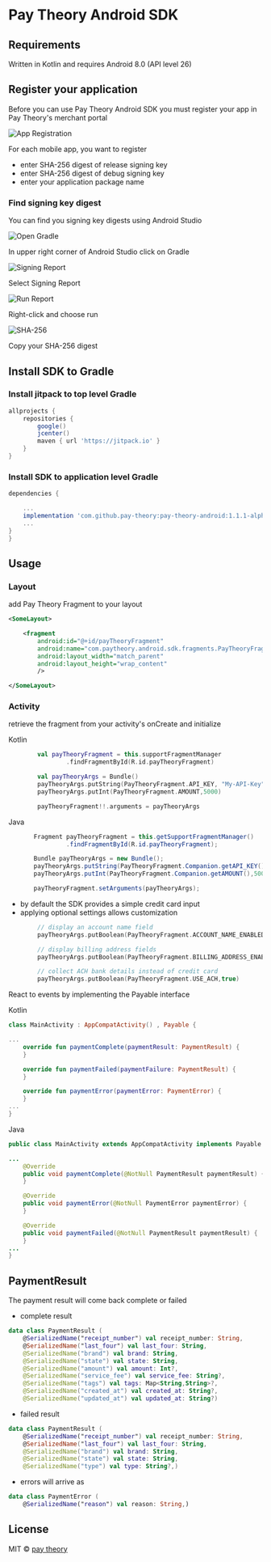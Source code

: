 # Pay Theory Android SDK

## Requirements

Written in Kotlin and requires Android 8.0 (API level 26)

## Register your application

Before you can use Pay Theory Android SDK you must register your app in Pay Theory's merchant portal

![App Registration](http://books-ui-assets.s3-website-us-east-1.amazonaws.com/android/android-registration.png)

For each mobile app, you want to register 
*   enter SHA-256 digest of release signing key
*   enter SHA-256 digest of debug signing key
*   enter your application package name

### Find signing key digest

You can find you signing key digests using Android Studio

![Open Gradle](http://books-ui-assets.s3-website-us-east-1.amazonaws.com/android/open-gradle)

In upper right corner of Android Studio click on Gradle

![Signing Report](http://books-ui-assets.s3-website-us-east-1.amazonaws.com/android/signing-report)

Select Signing Report

![Run Report](http://books-ui-assets.s3-website-us-east-1.amazonaws.com/android/run-report)

Right-click and choose run

![SHA-256](http://books-ui-assets.s3-website-us-east-1.amazonaws.com/android/sha-256)

Copy your SHA-256 digest

## Install SDK to Gradle

### Install jitpack to top level Gradle

```gradle
allprojects {
    repositories {
        google()
        jcenter()
        maven { url 'https://jitpack.io' }
    }
}
```

### Install SDK to application level Gradle

```gradle
dependencies {

    ...
    implementation 'com.github.pay-theory:pay-theory-android:1.1.1-alpha'
    ...
}
}
```

## Usage

### Layout

add Pay Theory Fragment to your layout

```xml
<SomeLayout>

    <fragment
        android:id="@+id/payTheoryFragment"
        android:name="com.paytheory.android.sdk.fragments.PayTheoryFragment"
        android:layout_width="match_parent"
        android:layout_height="wrap_content"
        />

</SomeLayout>
```

### Activity

retrieve the fragment from your activity's onCreate and initialize

Kotlin
```Kotlin
        val payTheoryFragment = this.supportFragmentManager
                .findFragmentById(R.id.payTheoryFragment)

        val payTheoryArgs = Bundle()
        payTheoryArgs.putString(PayTheoryFragment.API_KEY, "My-API-Key")
        payTheoryArgs.putInt(PayTheoryFragment.AMOUNT,5000)

        payTheoryFragment!!.arguments = payTheoryArgs
```

Java
```Java
       Fragment payTheoryFragment = this.getSupportFragmentManager()
                .findFragmentById(R.id.payTheoryFragment);

       Bundle payTheoryArgs = new Bundle();
       payTheoryArgs.putString(PayTheoryFragment.Companion.getAPI_KEY(), "My-API-Key");
       payTheoryArgs.putInt(PayTheoryFragment.Companion.getAMOUNT(),5000);

       payTheoryFragment.setArguments(payTheoryArgs);
```

*   by default the SDK provides a simple credit card input
*   applying optional settings allows customization

```Kotlin
        // display an account name field
        payTheoryArgs.putBoolean(PayTheoryFragment.ACCOUNT_NAME_ENABLED,true)

        // display billing address fields
        payTheoryArgs.putBoolean(PayTheoryFragment.BILLING_ADDRESS_ENABLED,true)

        // collect ACH bank details instead of credit card
        payTheoryArgs.putBoolean(PayTheoryFragment.USE_ACH,true)
```

React to events by implementing the Payable interface

Kotlin
```Kotlin
class MainActivity : AppCompatActivity() , Payable {

...
    override fun paymentComplete(paymentResult: PaymentResult) {
    }

    override fun paymentFailed(paymentFailure: PaymentResult) {
    }

    override fun paymentError(paymentError: PaymentError) {
    }
...
}
```

Java
```Java
public class MainActivity extends AppCompatActivity implements Payable {

...
    @Override
    public void paymentComplete(@NotNull PaymentResult paymentResult) {
    }

    @Override
    public void paymentError(@NotNull PaymentError paymentError) {
    }

    @Override
    public void paymentFailed(@NotNull PaymentResult paymentResult) {
    }
...
}
```

## PaymentResult

The payment result will come back complete or failed

*   complete result
 
```Kotlin
data class PaymentResult (
    @SerializedName("receipt_number") val receipt_number: String,
    @SerializedName("last_four") val last_four: String,
    @SerializedName("brand") val brand: String,
    @SerializedName("state") val state: String,
    @SerializedName("amount") val amount: Int?,
    @SerializedName("service_fee") val service_fee: String?,
    @SerializedName("tags") val tags: Map<String,String>?,
    @SerializedName("created_at") val created_at: String?,
    @SerializedName("updated_at") val updated_at: String?)
```
*   failed result

```Kotlin
data class PaymentResult (
    @SerializedName("receipt_number") val receipt_number: String,
    @SerializedName("last_four") val last_four: String,
    @SerializedName("brand") val brand: String,
    @SerializedName("state") val state: String,
    @SerializedName("type") val type: String?,)
```

*   errors will arrive as

```Kotlin
data class PaymentError (
    @SerializedName("reason") val reason: String,)
```

## License

MIT © [pay theory](https://github.com/pay-theory)
